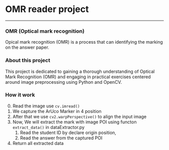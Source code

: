 # OMR reader project

---

### OMR (Optical mark recognition)
Opical mark recognition (OMR) is a process that can identifying the marking on the answer paper.

### About this project
This project is dedicated to gaining a thorough understanding of Optical Mark Recognition (OMR) and engaging in practical exercises centered around image preprocessing using Python and OpenCV.

### How it work
0. Read the image use `cv.imread()`
1. We capture the ArUco Marker in 4 position
2. After that we use `cv2.warpPerspective()` to align the input image
3. Now, We will extract the mark with image POI using functon `extract_data()` in dataExtractor.py
    1. Read the student ID by declare origin position,
    2. Read the answer from the captured POI
4. Return all extracted data

